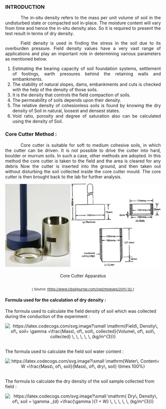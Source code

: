 ### INTRODUCTION<br>


<p style="text-indent:50px;text-align:justify;">
The in-situ density refers to the mass per unit volume of soil in the undisturbed state or compacted soil in-place. The moisture content will vary from time and hence the in-situ density also. So it is required to present the test result in terms of dry density.
</p>

<p style="text-indent:50px;text-align:justify;">Field density is used in finding the stress in the soil due to its overburden pressure. Field density values have a very vast range of applications and play an important role in determining various parameters as mentioned below.
</p>

<ol style="text-align: justify;">
<li>Estimating the bearing capacity of soil foundation systems, settlement of footings, earth pressures behind the retaining walls and embankments.</li>
<li>The stability of natural slopes, dams, embankments and cuts is checked with the help of the density of those soils.</li>
<li>It is the density that controls the field compaction of soils.</br>
<li>The permeability of soils depends upon their density.</li>
<li>The relative density of cohesionless soils is found by knowing the dry density of Soil in natural, loosest and densest states.</li>
<li>Void ratio, porosity and degree of saturation also can be calculated using the density of Soil.</li>
</ol>

### Core Cutter Method :

<p style="text-indent:50px;text-align:justify;">Core cutter is suitable for soft to medium cohesive soils, in which the cutter can be driven. It is not possible to drive the cutter into hard, boulder or murrum soils. In such a case, other methods are adopted.
In this method the core cutter is taken to the field and the area is cleared for any debris
Now the cutter is inserted into the ground, and then taken out without disturbing the soil collected inside the core cutter mould.
The core cutter is then brought back to the lab for further analysis.
</p>

<center>
  <img src="images/theory1.png" >
</br><br>
Core Cutter Apparatus<br><br>
<p style="font-size:11px;">( Source: <a href="https://i0.wp.com/theconstructor.org/wp-content/uploads/2013/11/soil-core-cutter-apparatus.jpg?fit=683%2C365&ssl=1">https://www.cibsejournal.com/cpd/modules/2011-12/
</a>)</p>
</center>

#### Formula used for the calculation of dry density :

<p>The formula used to calculate the field density of soil which was collected during the conduction of the experiment :</p>

<center>

<img src="https://latex.codecogs.com/svg.image?\small&space;\mathrm{Field\,&space;Density\,&space;of\,&space;soil=&space;\gamma&space;&space;=\frac{Mass\,&space;of\,&space;soil\,&space;collected}{Volume\,&space;of\,&space;soil\,&space;collected}&space;\,&space;&space;\,&space;&space;\,&space;\,&space;\,&space;(kg/m^{3})}" title="https://latex.codecogs.com/svg.image?\small \mathrm{Field\, Density\, of\, soil= \gamma =\frac{Mass\, of\, soil\, collected}{Volume\, of\, soil\, collected} \, \, \, \, \, (kg/m^{3})}" />

</center></br>

<p>The formula used to calculate the field soil water content :</p>

<center>

<img src="https://latex.codecogs.com/svg.image?\small&space;\mathrm{Water\,&space;Content=&space;W&space;&space;=\frac{Mass\,&space;of\,&space;soil}{Mass\,&space;of\,&space;dry\,&space;soil}&space;\times&space;&space;100%}" title="https://latex.codecogs.com/svg.image?\small \mathrm{Water\, Content= W =\frac{Mass\, of\, soil}{Mass\, of\, dry\, soil} \times 100%}" />

</center>
</br>

<p>The formula to calculate the dry density of the soil sample collected from field :</p>

<center>

<img src="https://latex.codecogs.com/svg.image?\small&space;\mathrm{&space;Dry\,&space;&space;Density\,&space;&space;of\,&space;&space;soil&space;=&space;\gamma&space;_{d}&space;=\frac{\gamma&space;}{1&space;&plus;&space;W}&space;\,&space;&space;\,&space;&space;\,&space;\,&space;\,&space;(kg/m^{3})}" title="https://latex.codecogs.com/svg.image?\small \mathrm{ Dry\, Density\, of\, soil = \gamma _{d} =\frac{\gamma }{1 + W} \, \, \, \, \, (kg/m^{3})}" />

</center>
</br>
